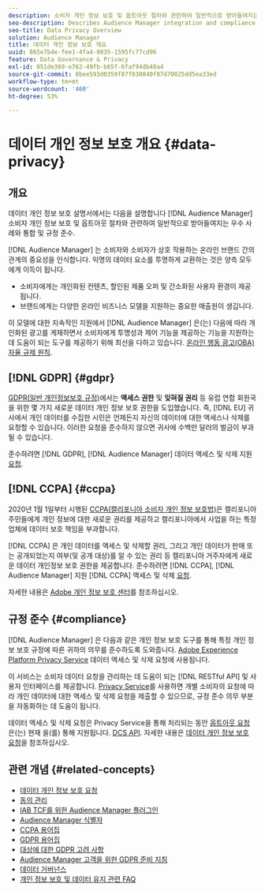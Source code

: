 ```yaml
---
description: 소비자 개인 정보 보호 및 옵트아웃 절차와 관련하여 일반적으로 받아들여지는 우수 사례와 함께 Audience Manager 통합 및 규정 준수에 대해 설명합니다.
seo-description: Describes Audience Manager integration and compliance with generally accepted best practices related to consumer privacy and opt-out procedures.
seo-title: Data Privacy Overview
solution: Audience Manager
title: 데이터 개인 정보 보호 개요
uuid: 865e7b4e-fee1-4fa4-8035-1595fc77cd96
feature: Data Governance & Privacy
exl-id: 051de369-e762-49fb-b65f-6faf94db48a4
source-git-commit: 8bee593d0359f87f030840f87d70025dd5ea33ed
workflow-type: tm+mt
source-wordcount: '460'
ht-degree: 53%

---
```


# 데이터 개인 정보 보호 개요 {#data-privacy}

## 개요

데이터 개인 정보 보호 설명서에서는 다음을 설명합니다 [!DNL Audience Manager] 소비자 개인 정보 보호 및 옵트아웃 절차와 관련하여 일반적으로 받아들여지는 우수 사례와 통합 및 규정 준수.

[!DNL Audience Manager] 는 소비자와 소비자가 상호 작용하는 온라인 브랜드 간의 관계의 중요성을 인식합니다. 익명의 데이터 요소를 투명하게 교환하는 것은 양측 모두에게 이득이 됩니다.

* 소비자에게는 개인화된 컨텐츠, 할인된 제품 오퍼 및 간소화된 사용자 환경이 제공됩니다.
* 브랜드에게는 다양한 온라인 비즈니스 모델을 지원하는 중요한 매출원이 생깁니다.

이 모델에 대한 지속적인 지원에서 [!DNL Audience Manager] 은(는) 다음에 따라 개인화된 광고를 게재하면서 소비자에게 투명성과 제어 기능을 제공하는 기능을 지원하는 데 도움이 되는 도구를 제공하기 위해 최선을 다하고 있습니다. [온라인 행동 광고(OBA) 자율 규제 원칙](https://www.iab.com/news/self-regulatory-principles-for-online-behavioral-advertising/).

## [!DNL GDPR] {#gdpr}

[GDPR(일반 개인정보보호 규정)](https://gdpr.eu/data-privacy/)에서는 **액세스 권한** 및 **잊혀질 권리** 등 유럽 연합 회원국을 위한 몇 가지 새로운 데이터 개인 정보 보호 권한을 도입했습니다. 즉, [!DNL EU] 귀사에서 개인 데이터를 수집한 시민은 언제든지 자신의 데이터에 대한 액세스나 삭제를 요청할 수 있습니다. 이러한 요청을 준수하지 않으면 귀사에 수백만 달러의 벌금이 부과될 수 있습니다.

준수하려면 [!DNL GDPR], [!DNL Audience Manager] 데이터 액세스 및 삭제 지원 [요청](data-privacy-requests.md).

## [!DNL CCPA] {#ccpa}

2020년 1월 1일부터 시행된 [CCPA(캘리포니아 소비자 개인 정보 보호법)](https://www.caprivacy.org/about)은 캘리포니아 주민들에게 개인 정보에 대한 새로운 권리를 제공하고 캘리포니아에서 사업을 하는 특정 업체에 데이터 보호 책임을 부과합니다.

[!DNL CCPA] 은 개인 데이터를 액세스 및 삭제할 권리, 그리고 개인 데이터가 판매 또는 공개되었는지 여부(및 공개 대상)를 알 수 있는 권리 등 캘리포니아 거주자에게 새로운 데이터 개인정보 보호 권한을 제공합니다. 준수하려면 [!DNL CCPA], [!DNL Audience Manager] 지원 [!DNL CCPA] 액세스 및 삭제 [요청](data-privacy-requests.md).

자세한 내용은 [Adobe 개인 정보 보호 센터](https://www.adobe.com/privacy/opt-out.html)를 참조하십시오.

## 규정 준수 {#compliance}

[!DNL Audience Manager] 은 다음과 같은 개인 정보 보호 도구를 통해 특정 개인 정보 보호 규정에 따른 귀하의 의무를 준수하도록 도와줍니다. [Adobe Experience Platform Privacy Service](https://experienceleague.adobe.com/docs/experience-platform/privacy/home.html?lang=en) 데이터 액세스 및 삭제 요청에 사용됩니다.

이 서비스는 소비자 데이터 요청을 관리하는 데 도움이 되는 [!DNL RESTful API] 및 사용자 인터페이스를 제공합니다. [Privacy Service](https://experienceleague.adobe.com/docs/experience-platform/privacy/home.html?lang=en)를 사용하면 개별 소비자의 요청에 따라 개인 데이터에 대한 액세스 및 삭제 요청을 제출할 수 있으므로, 규정 준수 의무 부분을 자동화하는 데 도움이 됩니다.

데이터 액세스 및 삭제 요청은 Privacy Service을 통해 처리되는 동안 [옵트아웃 요청](data-privacy-requests.md#opt-out-requests) 은(는) 현재 을(를) 통해 지원됩니다. [DCS API](../../api/dcs-intro/dcs-api-reference/dcs-api-reference-overview.md). 자세한 내용은 [데이터 개인 정보 보호 요청](data-privacy-requests.md)을 참조하십시오.

## 관련 개념 {#related-concepts}

* [데이터 개인 정보 보호 요청](data-privacy-requests.md)
* [동의 관리](data-privacy-consent.md)
* [IAB TCF를 위한 Audience Manager 플러그인](aam-iab-plugin.md)
* [Audience Manager 식별자](data-privacy-ids.md)
* [CCPA 용어집](aam-ccpa-glossary.md)
* [GDPR 용어집](aam-gdpr-glossary.md)
* [대상에 대한 GDPR 고려 사항](aam-gdpr-partners.md)
* [Audience Manager 고객을 위한 GDPR 준비 지침](aam-gdpr-readiness.md)
* [데이터 거버넌스](data-governance.md)
* [개인 정보 보호 및 데이터 유지 관련 FAQ](../../faq/faq-privacy.md)

